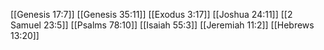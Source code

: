 [[Genesis 17:7]]
[[Genesis 35:11]]
[[Exodus 3:17]]
[[Joshua 24:11]]
[[2 Samuel 23:5]]
[[Psalms 78:10]]
[[Isaiah 55:3]]
[[Jeremiah 11:2]]
[[Hebrews 13:20]]
